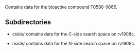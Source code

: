 Contains data for the bioactive compound F0580-0066.

## Subdirectories

- cside/ contains data for the C-side search space on rv1908c.

- nside/ contains data for the N-side search space on rv1908c.

